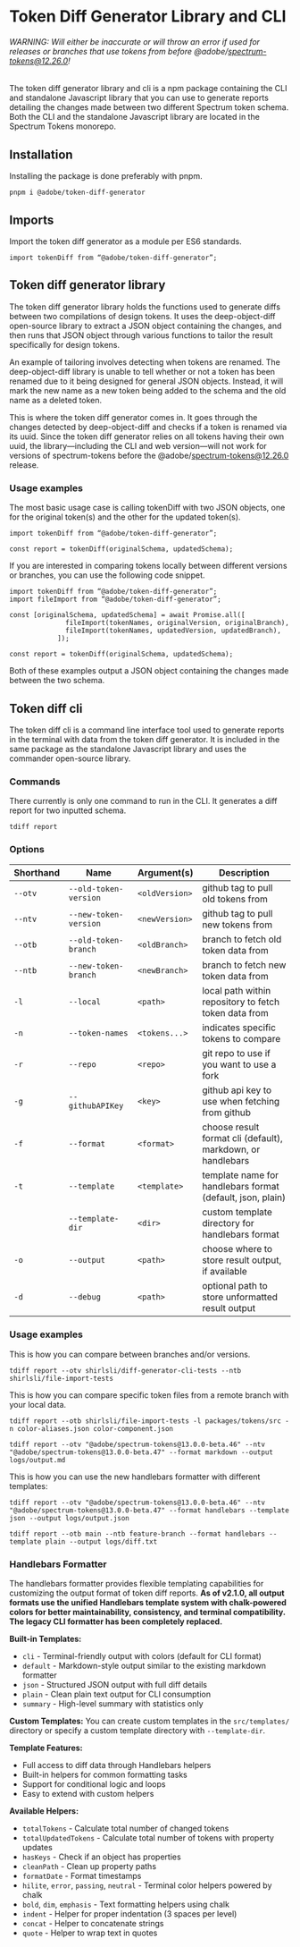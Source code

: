# Token Diff Generator Library and CLI

###### WARNING: Will either be inaccurate or will throw an error if used for releases or branches that use tokens from before @adobe/spectrum-tokens@12.26.0!

The token diff generator library and cli is a npm package containing the CLI and standalone Javascript library that you can use to generate reports detailing the changes made between two different Spectrum token schema. Both the CLI and the standalone Javascript library are located in the Spectrum Tokens monorepo.

## Installation

Installing the package is done preferably with pnpm.

```
pnpm i @adobe/token-diff-generator
```

## Imports

Import the token diff generator as a module per ES6 standards.

```
import tokenDiff from “@adobe/token-diff-generator”;
```

## Token diff generator library

The token diff generator library holds the functions used to generate diffs between two compilations of design tokens. It uses the deep-object-diff open-source library to extract a JSON object containing the changes, and then runs that JSON object through various functions to tailor the result specifically for design tokens.

An example of tailoring involves detecting when tokens are renamed. The deep-object-diff library is unable to tell whether or not a token has been renamed due to it being designed for general JSON objects. Instead, it will mark the new name as a new token being added to the schema and the old name as a deleted token.

This is where the token diff generator comes in. It goes through the changes detected by deep-object-diff and checks if a token is renamed via its uuid. Since the token diff generator relies on all tokens having their own uuid, the library—including the CLI and web version—will not work for versions of spectrum-tokens before the @adobe/spectrum-tokens@12.26.0 release.

### Usage examples

The most basic usage case is calling tokenDiff with two JSON objects, one for the original token(s) and the other for the updated token(s).

```
import tokenDiff from “@adobe/token-diff-generator”;

const report = tokenDiff(originalSchema, updatedSchema);
```

If you are interested in comparing tokens locally between different versions or branches, you can use the following code snippet.

```
import tokenDiff from “@adobe/token-diff-generator”;
import fileImport from “@adobe/token-diff-generator”;

const [originalSchema, updatedSchema] = await Promise.all([
              fileImport(tokenNames, originalVersion, originalBranch),
              fileImport(tokenNames, updatedVersion, updatedBranch),
            ]);

const report = tokenDiff(originalSchema, updatedSchema);
```

Both of these examples output a JSON object containing the changes made between the two schema.

## Token diff cli

The token diff cli is a command line interface tool used to generate reports in the terminal with data from the token diff generator. It is included in the same package as the standalone Javascript library and uses the commander open-source library.

### Commands

There currently is only one command to run in the CLI. It generates a diff report for two inputted schema.

```
tdiff report
```

### Options

| Shorthand | Name                  | Argument(s)    | Description                                                 |
| --------- | --------------------- | -------------- | ----------------------------------------------------------- |
| `--otv`   | `--old-token-version` | `<oldVersion>` | github tag to pull old tokens from                          |
| `--ntv`   | `--new-token-version` | `<newVersion>` | github tag to pull new tokens from                          |
| `--otb`   | `--old-token-branch`  | `<oldBranch>`  | branch to fetch old token data from                         |
| `--ntb`   | `--new-token-branch`  | `<newBranch>`  | branch to fetch new token data from                         |
| `-l`      | `--local`             | `<path>`       | local path within repository to fetch token data from       |
| `-n`      | `--token-names`       | `<tokens...>`  | indicates specific tokens to compare                        |
| `-r`      | `--repo`              | `<repo>`       | git repo to use if you want to use a fork                   |
| `-g`      | `--githubAPIKey`      | `<key>`        | github api key to use when fetching from github             |
| `-f`      | `--format`            | `<format>`     | choose result format cli (default), markdown, or handlebars |
| `-t`      | `--template`          | `<template>`   | template name for handlebars format (default, json, plain)  |
|           | `--template-dir`      | `<dir>`        | custom template directory for handlebars format             |
| `-o`      | `--output`            | `<path>`       | choose where to store result output, if available           |
| `-d`      | `--debug`             | `<path>`       | optional path to store unformatted result output            |

### Usage examples

This is how you can compare between branches and/or versions.

```
tdiff report --otv shirlsli/diff-generator-cli-tests --ntb shirlsli/file-import-tests
```

This is how you can compare specific token files from a remote branch with your local data.

```
tdiff report --otb shirlsli/file-import-tests -l packages/tokens/src -n color-aliases.json color-component.json
```

```
tdiff report --otv "@adobe/spectrum-tokens@13.0.0-beta.46" --ntv "@adobe/spectrum-tokens@13.0.0-beta.47" --format markdown --output logs/output.md
```

This is how you can use the new handlebars formatter with different templates:

```
tdiff report --otv "@adobe/spectrum-tokens@13.0.0-beta.46" --ntv "@adobe/spectrum-tokens@13.0.0-beta.47" --format handlebars --template json --output logs/output.json
```

```
tdiff report --otb main --ntb feature-branch --format handlebars --template plain --output logs/diff.txt
```

### Handlebars Formatter

The handlebars formatter provides flexible templating capabilities for customizing the output format of token diff reports. **As of v2.1.0, all output formats use the unified Handlebars template system with chalk-powered colors for better maintainability, consistency, and terminal compatibility. The legacy CLI formatter has been completely replaced.**

**Built-in Templates:**

- `cli` - Terminal-friendly output with colors (default for CLI format)
- `default` - Markdown-style output similar to the existing markdown formatter
- `json` - Structured JSON output with full diff details
- `plain` - Clean plain text output for CLI consumption
- `summary` - High-level summary with statistics only

**Custom Templates:**
You can create custom templates in the `src/templates/` directory or specify a custom template directory with `--template-dir`.

**Template Features:**

- Full access to diff data through Handlebars helpers
- Built-in helpers for common formatting tasks
- Support for conditional logic and loops
- Easy to extend with custom helpers

**Available Helpers:**

- `totalTokens` - Calculate total number of changed tokens
- `totalUpdatedTokens` - Calculate total number of tokens with property updates
- `hasKeys` - Check if an object has properties
- `cleanPath` - Clean up property paths
- `formatDate` - Format timestamps
- `hilite`, `error`, `passing`, `neutral` - Terminal color helpers powered by chalk
- `bold`, `dim`, `emphasis` - Text formatting helpers using chalk
- `indent` - Helper for proper indentation (3 spaces per level)
- `concat` - Helper to concatenate strings
- `quote` - Helper to wrap text in quotes
